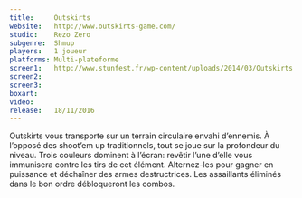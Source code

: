 ```yaml
---
title:     Outskirts
website:   http://www.outskirts-game.com/
studio:    Rezo Zero
subgenre:  Shmup
players:   1 joueur
platforms: Multi-plateforme
screen1:   http://www.stunfest.fr/wp-content/uploads/2014/03/Outskirts.png
screen2:
screen3:
boxart:
video:
release:   18/11/2016
---
```


Outskirts vous transporte sur un terrain circulaire envahi d’ennemis. À l’opposé des shoot’em up traditionnels, tout se joue sur la profondeur du niveau. Trois couleurs dominent à l’écran: revêtir l’une d’elle vous immunisera contre les tirs de cet élément. Alternez-les pour gagner en puissance et déchaîner des armes destructrices. Les assaillants éliminés dans le bon ordre débloqueront les combos. 
